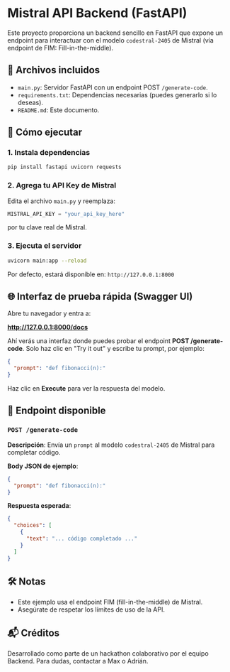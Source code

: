 # Mistral API Backend (FastAPI)

Este proyecto proporciona un backend sencillo en FastAPI que expone un endpoint para interactuar con el modelo `codestral-2405` de Mistral (vía endpoint de FIM: Fill-in-the-middle).

## 📂 Archivos incluidos

- `main.py`: Servidor FastAPI con un endpoint POST `/generate-code`.
- `requirements.txt`: Dependencias necesarias (puedes generarlo si lo deseas).
- `README.md`: Este documento.

## 🚀 Cómo ejecutar

### 1. Instala dependencias

```bash
pip install fastapi uvicorn requests
```

### 2. Agrega tu API Key de Mistral

Edita el archivo `main.py` y reemplaza:

```python
MISTRAL_API_KEY = "your_api_key_here"
```

por tu clave real de Mistral.

### 3. Ejecuta el servidor

```bash
uvicorn main:app --reload
```

Por defecto, estará disponible en: `http://127.0.0.1:8000`

## 🌐 Interfaz de prueba rápida (Swagger UI)

Abre tu navegador y entra a:

**http://127.0.0.1:8000/docs**

Ahí verás una interfaz donde puedes probar el endpoint **POST /generate-code**. Solo haz clic en "Try it out" y escribe tu prompt, por ejemplo:

```json
{
  "prompt": "def fibonacci(n):"
}
```

Haz clic en **Execute** para ver la respuesta del modelo.

## 📡 Endpoint disponible

### `POST /generate-code`

**Descripción**: Envía un `prompt` al modelo `codestral-2405` de Mistral para completar código.

**Body JSON de ejemplo**:

```json
{
  "prompt": "def fibonacci(n):"
}
```

**Respuesta esperada**:

```json
{
  "choices": [
    {
      "text": "... código completado ..."
    }
  ]
}
```

## 🛠️ Notas

- Este ejemplo usa el endpoint FIM (fill-in-the-middle) de Mistral.
- Asegúrate de respetar los límites de uso de la API.

## 📬 Créditos

Desarrollado como parte de un hackathon colaborativo por el equipo Backend. Para dudas, contactar a Max o Adrián.
